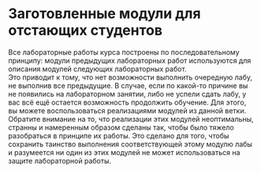 # Заготовленные модули для отстающих студентов

Все лабораторные работы курса построены по последовательному принципу: модули предыдущих лабораторных работ используются для описания модулей следующих лабораторных работ.  
Это приводит к тому, что нет возможности выполнить очередную лабу, не выполнив все предыдущие. В случае, если по какой-то причине вы не появились на лабораторном занятии, либо не успели сдать лабу, у вас всё ещё остается возможность продолжить обучение. Для этого, вы можете воспользоваться реализациями модулей из данной ветки.  
Обратите внимание на то, что реализации этих модулей неоптимальны, странны и намеренным образом сделаны так, чтобы было тяжело разобраться в принципе их работы. Это сделано для того, чтобы сохранить таинство выполнения соответствующей этому модулю лабы и разумеется ни один из этих модулей не может использоваться на защите лабораторной работы.

